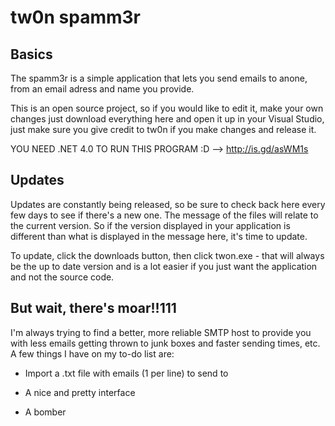 tw0n spamm3r
============

Basics
------
The spamm3r is a simple application that lets you send emails to anone, from an email adress and name you provide.  

This is an open source project, so if you would like to edit it, make your own changes just download everything here and open it up in your Visual Studio, just make sure you give credit to tw0n if you make changes and release it.

YOU NEED .NET 4.0 TO RUN THIS PROGRAM :D --> http://is.gd/asWM1s

Updates
-------
Updates are constantly being released, so be sure to check back here every few days to see if there's a new one. The message of the files will relate to the current version. So if the version displayed in your application is different than what is displayed in the message here, it's time to update.

To update, click the downloads button, then click twon.exe - that will always be the up to date version and is a lot easier if you just want the application and not the source code.

But wait, there's moar!!111
------------
I'm always trying to find a better, more reliable SMTP host to provide you with less emails getting thrown to junk boxes and faster sending times, etc.
A few things I have on my to-do list are:

- Import a .txt file with emails (1 per line) to send to

- A nice and pretty interface

- A bomber